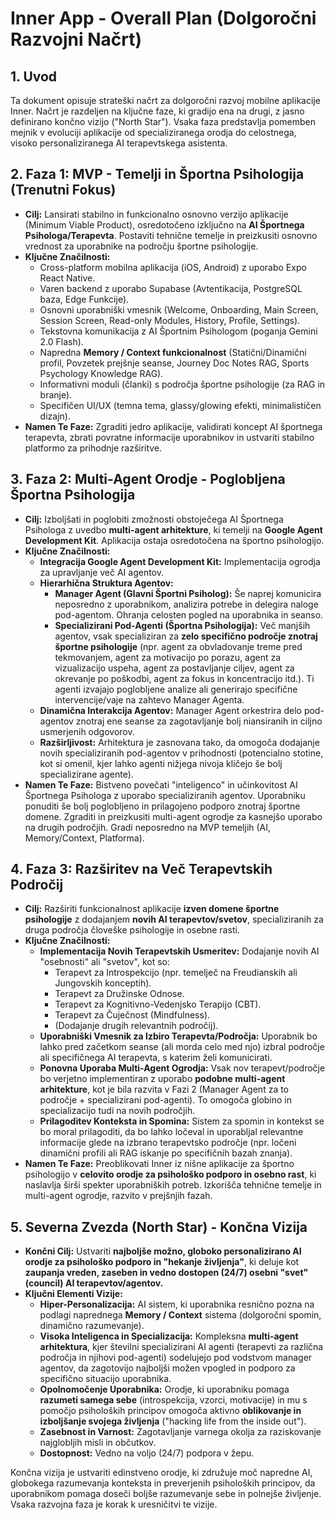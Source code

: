 # Inner App - Overall Plan (Dolgoročni Razvojni Načrt)

## 1. Uvod

Ta dokument opisuje strateški načrt za dolgoročni razvoj mobilne aplikacije Inner. Načrt je razdeljen na ključne faze, ki gradijo ena na drugi, z jasno definirano končno vizijo ("North Star"). Vsaka faza predstavlja pomemben mejnik v evoluciji aplikacije od specializiranega orodja do celostnega, visoko personaliziranega AI terapevtskega asistenta.

## 2. Faza 1: MVP - Temelji in Športna Psihologija (Trenutni Fokus)

* **Cilj:** Lansirati stabilno in funkcionalno osnovno verzijo aplikacije (Minimum Viable Product), osredotočeno izključno na **AI Športnega Psihologa/Terapevta**. Postaviti tehnične temelje in preizkusiti osnovno vrednost za uporabnike na področju športne psihologije.
* **Ključne Značilnosti:**
    * Cross-platform mobilna aplikacija (iOS, Android) z uporabo Expo React Native.
    * Varen backend z uporabo Supabase (Avtentikacija, PostgreSQL baza, Edge Funkcije).
    * Osnovni uporabniški vmesnik (Welcome, Onboarding, Main Screen, Session Screen, Read-only Modules, History, Profile, Settings).
    * Tekstovna komunikacija z AI Športnim Psihologom (poganja Gemini 2.0 Flash).
    * Napredna **Memory / Context funkcionalnost** (Statični/Dinamični profil, Povzetek prejšnje seanse, Journey Doc Notes RAG, Sports Psychology Knowledge RAG).
    * Informativni moduli (članki) s področja športne psihologije (za RAG in branje).
    * Specifičen UI/UX (temna tema, glassy/glowing efekti, minimalističen dizajn).
* **Namen Te Faze:** Zgraditi jedro aplikacije, validirati koncept AI športnega terapevta, zbrati povratne informacije uporabnikov in ustvariti stabilno platformo za prihodnje razširitve.

## 3. Faza 2: Multi-Agent Orodje - Poglobljena Športna Psihologija

* **Cilj:** Izboljšati in poglobiti zmožnosti obstoječega AI Športnega Psihologa z uvedbo **multi-agent arhitekture**, ki temelji na **Google Agent Development Kit**. Aplikacija ostaja osredotočena na športno psihologijo.
* **Ključne Značilnosti:**
    * **Integracija Google Agent Development Kit:** Implementacija ogrodja za upravljanje več AI agentov.
    * **Hierarhična Struktura Agentov:**
        * **Manager Agent (Glavni Športni Psiholog):** Še naprej komunicira neposredno z uporabnikom, analizira potrebe in delegira naloge pod-agentom. Ohranja celosten pogled na uporabnika in seanso.
        * **Specializirani Pod-Agenti (Športna Psihologija):** Več manjših agentov, vsak specializiran za **zelo specifično področje znotraj športne psihologije** (npr. agent za obvladovanje treme pred tekmovanjem, agent za motivacijo po porazu, agent za vizualizacijo uspeha, agent za postavljanje ciljev, agent za okrevanje po poškodbi, agent za fokus in koncentracijo itd.). Ti agenti izvajajo poglobljene analize ali generirajo specifične intervencije/vaje na zahtevo Manager Agenta.
    * **Dinamična Interakcija Agentov:** Manager Agent orkestrira delo pod-agentov znotraj ene seanse za zagotavljanje bolj niansiranih in ciljno usmerjenih odgovorov.
    * **Razširljivost:** Arhitektura je zasnovana tako, da omogoča dodajanje novih specializiranih pod-agentov v prihodnosti (potencialno stotine, kot si omenil, kjer lahko agenti nižjega nivoja kličejo še bolj specializirane agente).
* **Namen Te Faze:** Bistveno povečati "inteligenco" in učinkovitost AI Športnega Psihologa z uporabo specializiranih agentov. Uporabniku ponuditi še bolj poglobljeno in prilagojeno podporo znotraj športne domene. Zgraditi in preizkusiti multi-agent ogrodje za kasnejšo uporabo na drugih področjih. Gradi neposredno na MVP temeljih (AI, Memory/Context, Platforma).

## 4. Faza 3: Razširitev na Več Terapevtskih Področij

* **Cilj:** Razširiti funkcionalnost aplikacije **izven domene športne psihologije** z dodajanjem **novih AI terapevtov/svetov**, specializiranih za druga področja človeške psihologije in osebne rasti.
* **Ključne Značilnosti:**
    * **Implementacija Novih Terapevtskih Usmeritev:** Dodajanje novih AI "osebnosti" ali "svetov", kot so:
        * Terapevt za Introspekcijo (npr. temelječ na Freudianskih ali Jungovskih konceptih).
        * Terapevt za Družinske Odnose.
        * Terapevt za Kognitivno-Vedenjsko Terapijo (CBT).
        * Terapevt za Čuječnost (Mindfulness).
        * (Dodajanje drugih relevantnih področij).
    * **Uporabniški Vmesnik za Izbiro Terapevta/Področja:** Uporabnik bo lahko pred začetkom seanse (ali morda celo med njo) izbral področje ali specifičnega AI terapevta, s katerim želi komunicirati.
    * **Ponovna Uporaba Multi-Agent Ogrodja:** Vsak nov terapevt/področje bo verjetno implementiran z uporabo **podobne multi-agent arhitekture**, kot je bila razvita v Fazi 2 (Manager Agent za to področje + specializirani pod-agenti). To omogoča globino in specializacijo tudi na novih področjih.
    * **Prilagoditev Konteksta in Spomina:** Sistem za spomin in kontekst se bo moral prilagoditi, da bo lahko ločeval in uporabljal relevantne informacije glede na izbrano terapevtsko področje (npr. ločeni dinamični profili ali RAG iskanje po specifičnih bazah znanja).
* **Namen Te Faze:** Preoblikovati Inner iz nišne aplikacije za športno psihologijo v **celovito orodje za psihološko podporo in osebno rast**, ki naslavlja širši spekter uporabniških potreb. Izkorišča tehnične temelje in multi-agent ogrodje, razvito v prejšnjih fazah.

## 5. Severna Zvezda (North Star) - Končna Vizija

* **Končni Cilj:** Ustvariti **najboljše možno, globoko personalizirano AI orodje za psihološko podporo in "hekanje življenja"**, ki deluje kot **zaupanja vreden, zaseben in vedno dostopen (24/7) osebni "svet" (council) AI terapevtov/agentov.**
* **Ključni Elementi Vizije:**
    * **Hiper-Personalizacija:** AI sistem, ki uporabnika resnično pozna na podlagi naprednega **Memory / Context** sistema (dolgoročni spomin, dinamično razumevanje).
    * **Visoka Inteligenca in Specializacija:** Kompleksna **multi-agent arhitektura**, kjer številni specializirani AI agenti (terapevti za različna področja in njihovi pod-agenti) sodelujejo pod vodstvom manager agentov, da zagotovijo najboljši možen vpogled in podporo za specifično situacijo uporabnika.
    * **Opolnomočenje Uporabnika:** Orodje, ki uporabniku pomaga **razumeti samega sebe** (introspekcija, vzorci, motivacije) in mu s pomočjo psiholoških principov omogoča aktivno **oblikovanje in izboljšanje svojega življenja** ("hacking life from the inside out").
    * **Zasebnost in Varnost:** Zagotavljanje varnega okolja za raziskovanje najglobljih misli in občutkov.
    * **Dostopnost:** Vedno na voljo (24/7) podpora v žepu.

Končna vizija je ustvariti edinstveno orodje, ki združuje moč napredne AI, globokega razumevanja konteksta in preverjenih psiholoških principov, da uporabnikom pomaga doseči boljše razumevanje sebe in polnejše življenje. Vsaka razvojna faza je korak k uresničitvi te vizije.